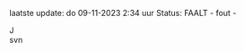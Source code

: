 laatste update: 
do 09-11-2023  2:34   uur 
Status: FAALT - fout - 
<div class="service R">J</div><div class="service R">svn</div>